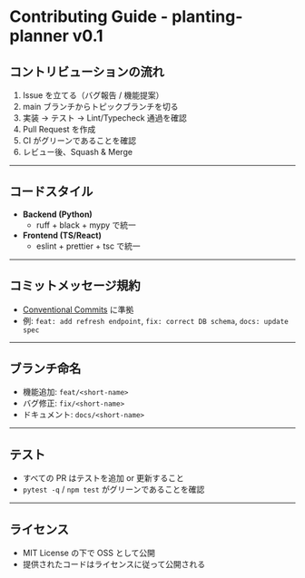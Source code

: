 # Contributing Guide - planting-planner v0.1

## コントリビューションの流れ

1. Issue を立てる（バグ報告 / 機能提案）
2. main ブランチからトピックブランチを切る
3. 実装 → テスト → Lint/Typecheck 通過を確認
4. Pull Request を作成
5. CI がグリーンであることを確認
6. レビュー後、Squash & Merge

---

## コードスタイル

- **Backend (Python)**
  - ruff + black + mypy で統一
- **Frontend (TS/React)**
  - eslint + prettier + tsc で統一

---

## コミットメッセージ規約

- [Conventional Commits](https://www.conventionalcommits.org/) に準拠
- 例: `feat: add refresh endpoint`, `fix: correct DB schema`, `docs: update spec`

---

## ブランチ命名

- 機能追加: `feat/<short-name>`
- バグ修正: `fix/<short-name>`
- ドキュメント: `docs/<short-name>`

---

## テスト

- すべての PR はテストを追加 or 更新すること
- `pytest -q` / `npm test` がグリーンであることを確認

---

## ライセンス

- MIT License の下で OSS として公開
- 提供されたコードはライセンスに従って公開される
